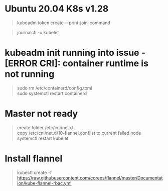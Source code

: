 # Ubuntu 20.04 K8s v1.28

> kubeadm token create --print-join-command<br /> 

> journalctl -u kubelet

# kubeadm init running into issue - [ERROR CRI]: container runtime is not running
> sudo rm /etc/containerd/config.toml <br /> 
> sudo systemctl restart containerd   <br /> 


# Master not ready
> create folder /etc/cni/net.d <br /> 
> copy /etc/cni/net.d/10-flannel.conflist to current failed node <br /> 
> systemctl restart kubelet <br /> 


# Install flannel
> kubectl create -f https://raw.githubusercontent.com/coreos/flannel/master/Documentation/kube-flannel-rbac.yml